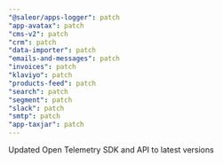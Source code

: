 ```yaml
---
"@saleor/apps-logger": patch
"app-avatax": patch
"cms-v2": patch
"crm": patch
"data-importer": patch
"emails-and-messages": patch
"invoices": patch
"klaviyo": patch
"products-feed": patch
"search": patch
"segment": patch
"slack": patch
"smtp": patch
"app-taxjar": patch
---
```


Updated Open Telemetry SDK and API to latest versions
